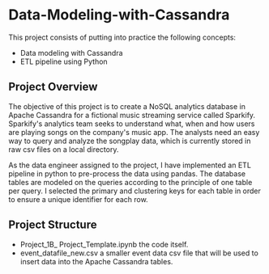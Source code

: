 # Data-Modeling-with-Cassandra

This project consists of putting into practice the following concepts:

- Data modeling with Cassandra
- ETL pipeline using Python


## Project Overview

The objective of this project is to create a NoSQL analytics database in Apache Cassandra for a fictional music streaming service called Sparkify. Sparkify's analytics team seeks to understand what, when and how users are playing songs on the company's music app. The analysts need an easy way to query and analyze the songplay data, which is currently stored in raw csv files on a local directory.

As the data engineer assigned to the project, I have implemented an ETL pipeline in python to pre-process the data using pandas. The database tables are modeled on the queries according to the principle of one table per query. I selected the primary and clustering keys for each table in order to ensure a unique identifier for each row.

## Project Structure

- Project_1B_ Project_Template.ipynb the code itself.
- event_datafile_new.csv a smaller event data csv file that will be used to insert data into the Apache Cassandra tables.
